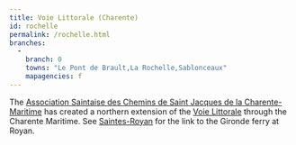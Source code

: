 ```yaml
---
title: Voie Littorale (Charente)
id: rochelle
permalink: /rochelle.html
branches:
  -
    branch: 0
    towns: "Le Pont de Brault,La Rochelle,Sablonceaux"
    mapagencies: f
---
```


The [Association Saintaise des Chemins de Saint Jacques de la Charente-Maritime][0] has created a northern extension of the [Voie Littorale][1] through the Charente Maritime. See [Saintes-Royan][2] for the link to the Gironde ferry at Royan.

[0]: http://www.compostelle17.fr/-Chemins-en-Charente-Maritime-.html
[1]: littorale.html
[2]: royan.html